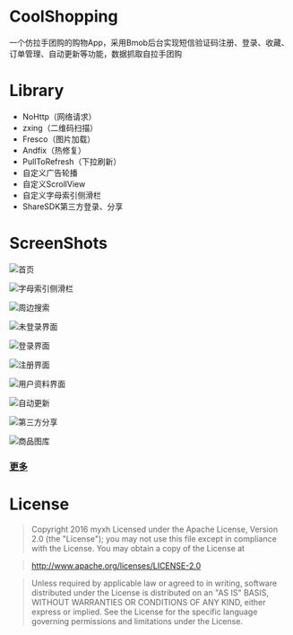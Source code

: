 # CoolShopping
一个仿拉手团购的购物App，采用Bmob后台实现短信验证码注册、登录、收藏、订单管理、自动更新等功能，数据抓取自拉手团购

# Library
 - NoHttp（网络请求）
 - zxing（二维码扫描）
 - Fresco（图片加载）
 - Andfix（热修复）
 - PullToRefresh（下拉刷新）
 - 自定义广告轮播
 - 自定义ScrollView
 - 自定义字母索引侧滑栏
 - ShareSDK第三方登录、分享

# ScreenShots
![首页](https://github.com/myxh/CoolShopping/blob/master/ScreenCapture/0.png)

![字母索引侧滑栏](https://github.com/myxh/CoolShopping/blob/master/ScreenCapture/2.png)

![周边搜索](https://github.com/myxh/CoolShopping/blob/master/ScreenCapture/4.png)

![未登录界面](https://github.com/myxh/CoolShopping/blob/master/ScreenCapture/6.png)

![登录界面](https://github.com/myxh/CoolShopping/blob/master/ScreenCapture/7.png)

![注册界面](https://github.com/myxh/CoolShopping/blob/master/ScreenCapture/11.png)

![用户资料界面](https://github.com/myxh/CoolShopping/blob/master/ScreenCapture/14.png)

![自动更新](https://github.com/myxh/CoolShopping/blob/master/ScreenCapture/17.png)

![第三方分享](https://github.com/myxh/CoolShopping/blob/master/ScreenCapture/22.png)

![商品图库](https://github.com/myxh/CoolShopping/blob/master/ScreenCapture/23.png)
 
### [更多](https://github.com/myxh/CoolShopping/tree/master/ScreenCapture)
 
# License
>Copyright 2016 myxh
Licensed under the Apache License, Version 2.0 (the "License");
you may not use this file except in compliance with the License.
You may obtain a copy of the License at

>    http://www.apache.org/licenses/LICENSE-2.0
    
>Unless required by applicable law or agreed to in writing, software
distributed under the License is distributed on an "AS IS" BASIS,
WITHOUT WARRANTIES OR CONDITIONS OF ANY KIND, either express or implied.
See the License for the specific language governing permissions and
limitations under the License.
